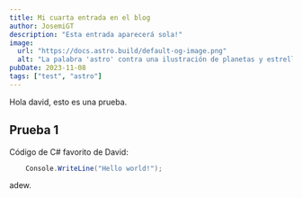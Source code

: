 ```yaml
---
title: Mi cuarta entrada en el blog
author: JosemiGT
description: "Esta entrada aparecerá sola!"
image:
  url: "https://docs.astro.build/default-og-image.png"
  alt: "La palabra 'astro' contra una ilustración de planetas y estrellas."
pubDate: 2023-11-08
tags: ["test", "astro"]
---
```


Hola david, esto es una prueba.

## Prueba 1

Código de C# favorito de David:

``` c#
    Console.WriteLine("Hello world!");
```

adew.
